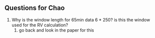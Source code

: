 ## Questions for Chao

1. Why is the window length for 65min data 6 * 250? is this the window used for the RV calculation?
   1. go back and look in the paper for this